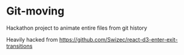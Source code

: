 
# Git-moving

Hackathon project to animate entire files from git history

Heavily hacked from https://github.com/Swizec/react-d3-enter-exit-transitions


